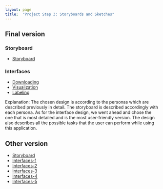 ```yaml
---
layout: page
title:  "Project Step 3: Storyboards and Sketches"
---
```


## Final version

### Storyboard

- [Storyboard](/files/step3/Storyboard.pdf)

### Interfaces

- [Downloading](/files/step3/Downloading.pdf)
- [Visualization](/files/step3/Visualization.pdf)
- [Labeling](/files/step3/Labeling.pdf)

Explanation: The chosen design is according to the personas which are described previously in detail. The storyboard
is described accordingly with each persona. As for the interface design, we went ahead and chose the one that is most
detailed and is the most user-friendly version. The design also describes all the possible tasks that the user can
perform while using this application.

## Other version

- [Storyboard](/files/step3/STORYBOARD-I.pdf)
- [Interfaces-1](/files/step3/view1.pdf)
- [Interfaces-2](/files/step3/view2.pdf)
- [Interfaces-3](/files/step3/view3.pdf)
- [Interfaces-4](/files/step3/view4.pdf)
- [Interfaces-5](/files/step3/view5.pdf)
